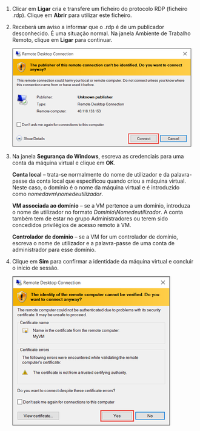 1. Clicar em **Ligar** cria e transfere um ficheiro do protocolo RDP (ficheiro .rdp). Clique em **Abrir** para utilizar este ficheiro.
2. Receberá um aviso a informar que o .rdp é de um publicador desconhecido. É uma situação normal. Na janela Ambiente de Trabalho Remoto, clique em **Ligar** para continuar.
   
    ![Captura de ecrã de um aviso sobre um publicador desconhecido.](./media/virtual-machines-log-on-win-server/rdp-warn.png)
3. Na janela **Segurança do Windows**, escreva as credenciais para uma conta da máquina virtual e clique em **OK**.
   
     **Conta local** – trata-se normalmente do nome de utilizador e da palavra-passe da conta local que especificou quando criou a máquina virtual. Neste caso, o domínio é o nome da máquina virtual e é introduzido como *nomedavm*&#92;*nomedeutilizador*.  
   
    **VM associada ao domínio** – se a VM pertence a um domínio, introduza o nome de utilizador no formato *Domínio*&#92;*Nomedeutilizador*. A conta também tem de estar no grupo Administradores ou terem sido concedidos privilégios de acesso remoto à VM.
   
    **Controlador de domínio** – se a VM for um controlador de domínio, escreva o nome de utilizador e a palavra-passe de uma conta de administrador para esse domínio.
4. Clique em **Sim** para confirmar a identidade da máquina virtual e concluir o início de sessão.
   
   ![Captura de ecrã que mostra uma mensagem sobre a confirmação da identidade da VM.](./media/virtual-machines-log-on-win-server/cert-warning.png)

